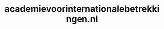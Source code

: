 ---
layout: post
title: "academievoorinternationalebetrekkingen.nl"
internal_url: "/dutchgov/academievoorinternationalebetrekkingen.nl.html"
subdomains_count: 4
all_subdomains_count: 4
urls_count: 4
ssl_rank: 100
http_rank: 70
url_link: /data/academievoorinternationalebetrekkingen.nl/urls.txt
all_subdomains_link: /data/academievoorinternationalebetrekkingen.nl/all_subdomains.txt
subdomains_link: /data/academievoorinternationalebetrekkingen.nl/subdomains.txt
categories: dutchgov
---